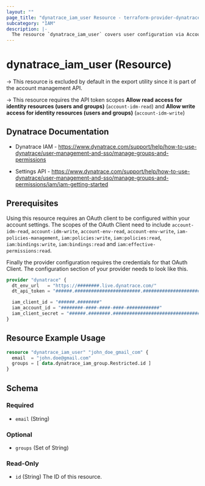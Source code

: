 ```yaml
---
layout: ""
page_title: "dynatrace_iam_user Resource - terraform-provider-dynatrace"
subcategory: "IAM"
description: |-
  The resource `dynatrace_iam_user` covers user configuration via Account Management API for SaaS Accounts
---
```


# dynatrace_iam_user (Resource)

-> This resource is excluded by default in the export utility since it is part of the account management API.

-> This resource requires the API token scopes **Allow read access for identity resources (users and groups)** (`account-idm-read`) and **Allow write access for identity resources (users and groups)** (`account-idm-write`)

## Dynatrace Documentation

- Dynatrace IAM - https://www.dynatrace.com/support/help/how-to-use-dynatrace/user-management-and-sso/manage-groups-and-permissions

- Settings API - https://www.dynatrace.com/support/help/how-to-use-dynatrace/user-management-and-sso/manage-groups-and-permissions/iam/iam-getting-started

## Prerequisites

Using this resource requires an OAuth client to be configured within your account settings.
The scopes of the OAuth Client need to include `account-idm-read`, `account-idm-write`, `account-env-read`, `account-env-write`, `iam-policies-management`, `iam:policies:write`, `iam:policies:read`, `iam:bindings:write`, `iam:bindings:read` and `iam:effective-permissions:read`.

Finally the provider configuration requires the credentials for that OAuth Client.
The configuration section of your provider needs to look like this.
```terraform
provider "dynatrace" {
  dt_env_url   = "https://########.live.dynatrace.com/"
  dt_api_token = "######.########################.################################################################"  

  iam_client_id = "######.########"
  iam_account_id = "########-####-####-####-############"
  iam_client_secret = "######.########.################################################################"  
}
```

## Resource Example Usage

```terraform
resource "dynatrace_iam_user" "john_doe_gmail_com" {
  email  = "john.doe@gmail.com"
  groups = [ data.dynatrace_iam_group.Restricted.id ]
}
```

<!-- schema generated by tfplugindocs -->
## Schema

### Required

- `email` (String)

### Optional

- `groups` (Set of String)

### Read-Only

- `id` (String) The ID of this resource.
